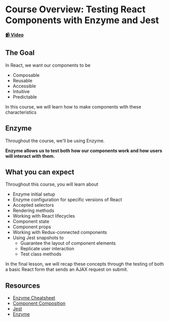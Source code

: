 # Course Overview: Testing React Components with Enzyme and Jest

**[📹 Video](https://egghead.io/lessons/react-course-overview-testing-react-components-with-enzyme-and-jest)**

## The Goal
In React, we want our components to be
- Composable
- Reusable
- Accessible
- Intuitive
- Predictable

In this course, we will learn how to make components with these characteristics

## Enzyme
Throughout the course, we'll be using Enzyme.

**Enzyme allows us to test both how our components work and how users will interact with them.**

## What you can expect
Throughout this course, you will learn about
- Enzyme initial setup
- Enzyme configuration for specific versions of React
- Accepted selectors
- Rendering methods
- Working with React lifecycles
- Component state
- Component props
- Working with Redux-connected components
- Using Jest snapshots to
  - Guarantee the layout of component elements
  - Replicate user interaction
  - Test class methods

In the final lesson, we will recap these concepts through the testing of both a basic React form that sends an AJAX request on submit.

## Resources
- [Enzyme Cheatsheet](https://devhints.io/enzyme)
- [Component Composition](https://dev.to/bouhm/thinking-in-react-component-composition-fp5)
- [Jest](https://jestjs.io/)
- [Enzyme](https://airbnb.io/projects/enzyme/)
